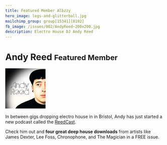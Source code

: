 ```yaml
---
title: Featured Member Albzzy
hero_image: legs-and-glitterball.jpg
mailchimp_group: group[15341][8192]
fb_image: /issues/002/AndyReed~200x200.jpg
description: Electro House DJ Andy Reed
---
```

# Andy Reed <small>Featured Member</small>

![Andy Reed](/issues/002/AndyReed.jpg)

In between gigs dropping electro house in in Bristol, Andy has just
started a new podcast called the [ReedCast](https://soundcloud.com/andy-reed-6).

Check him out and __four great deep house downloads__ from artists like James Dexter, Lee Foss, Chronophone, and The Magician in a FREE issue.